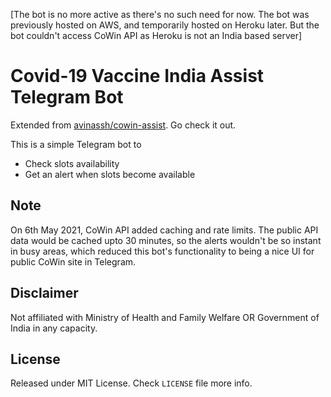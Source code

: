 [The bot is no more active as there's no such need for now. The bot was previously hosted on AWS, and temporarily hosted on Heroku later. But the bot couldn't access CoWin API as Heroku is not an India based server]

# Covid-19 Vaccine India Assist Telegram Bot

Extended from [avinassh/cowin-assist](https://github.com/avinassh/cowin-assist). Go check it out.

This is a simple Telegram bot to

- Check slots availability
- Get an alert when slots become available

## Note

On 6th May 2021, CoWin API added caching and rate limits. The public API data would be cached upto 30 minutes, so the alerts wouldn't be so instant in busy areas, which reduced this bot's functionality to being a nice UI for public CoWin site in Telegram.

## Disclaimer

Not affiliated with Ministry of Health and Family Welfare OR Government of India in any capacity.

## License

Released under MIT License. Check `LICENSE` file more info.
